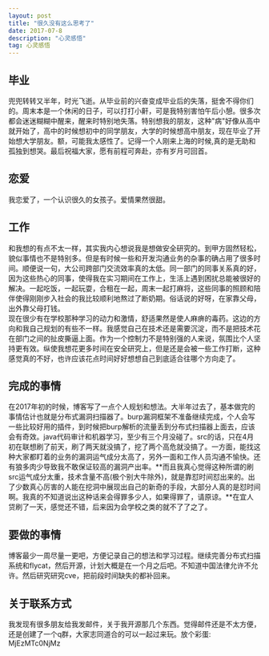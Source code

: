 ```yaml
---
layout: post
title: "很久没有这么思考了"
date: 2017-07-8
description: "心灵感悟"
tag: 心灵感悟
---
```


## 毕业  
兜兜转转又半年，时光飞逝。从毕业前的兴奋变成毕业后的失落，挺舍不得你们的。周末本是一个休闲的日子，可以打打小鼾，可是我特别害怕午后小憩。很多次都会迷迷糊糊中醒来，醒来时特别地失落。特别想我的朋友，这种"病"好像从高中就开始了，高中的时候想初中的同学朋友，大学的时候想高中朋友，现在毕业了开始想大学朋友。额，可能我太感性了。记得一个人刚来上海的时候,真的是无助和孤独到想哭。最后祝福大家，愿有前程可奔赴，亦有岁月可回首。
## 恋爱  
我恋爱了，一个认识很久的女孩子。爱情果然很甜。
## 工作  
和我想的有点不太一样，其实我内心想说我是想做安全研究的。到甲方固然轻松，貌似事情也不是特别多。但是有时候一些和开发沟通业务的杂事的确占用了很多时间。顺便说一句，大公司跨部门交流效率真的太低。同一部门的同事关系真的好，因为这些热心的同事，使得我在实习期间在工作上，生活上遇到困扰总能被很好的解决。一起吃饭，一起玩耍，合租在一起，周末一起打麻将，这些同事的照顾和陪伴使得刚刚步入社会的我比较顺利地熬过了断奶期。俗话说的好呀，在家靠父母，出外靠父母打钱。  
现在很少有在学校那种学习的动力和激情，舒适果然是使人麻痹的毒药。这边的方向和我自己规划的有些不一样。我感觉自己在技术还是需要沉淀，而不是把技术花在部门之间的扯皮撕逼上面。作为一个控制力不是特别强的人来说，氛围比个人坚持更有效。纵使我想花更多时间在安全研究上，但是还是会被一些工作打断，这种感觉真的不好，也许应该花点时间好好想想自己到底适合往哪个方向走了。
## 完成的事情  
在2017年初的时候，博客写了一点个人规划和想法。大半年过去了，基本做完的事情估计也就是分布式漏洞扫描器了。burp漏洞框架不准备继续完成，个人会写一些比较好用的插件，到时候把burp解析的流量丢到分布式扫描器上面去，应该会有奇效。java代码审计和机器学习，至少有三个月没碰了。src的话，只在4月初在联想刷了前天，刷了两天就没搞了，挖了两个高危就没搞了。一方面，能找这种大家都盯着的业务的漏洞运气成分太高了，另外一面和工作人员沟通不愉快。还有狼多肉少导致我不敢保证较高的漏洞产出率。**而且我真心觉得这种所谓的刷src运气成分太重，技术含量不高(极个别大牛除外)，就是靠怼时间怼出来的。出了少数真心厉害的人能在挖洞中展现出自己的新奇的手段，大部分人真的是怼时间啊。我真的不知道说出这种话来会得罪多少人，如果得罪了，请原谅。**在宜人贷刷了一天，感觉还不错，后来因为会学校之类的就不了了之了。
## 要做的事情  
博客最少一周尽量一更吧，方便记录自己的想法和学习过程。继续完善分布式扫描系统和flycat，然后开源，计划大概是在一个月之后吧。不知道中国法律允许不允许。然后研究研究cve，把前段时间缺失的都补回来。
## 关于联系方式  
我发现有很多朋友给我发邮件，关于我开源那几个东西。觉得邮件还是不太方便，还是创建了一个q群，大家志同道合的可以一起过来玩。放个彩蛋:
MjEzMTc0NjMz
